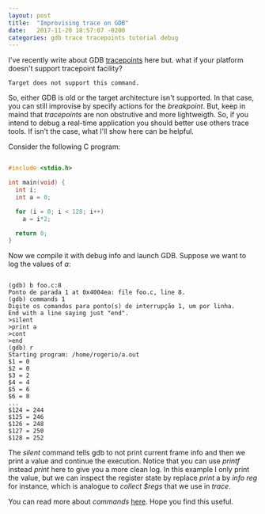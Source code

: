 ```yaml
---
layout: post
title:  "Improvising trace on GDB"
date:   2017-11-20 18:57:07 -0200
categories: gdb trace tracepoints tutorial debug
---
```


I've recently write about GDB [tracepoints][tracepoints_gdb] here but. what if your platform doesn't support tracepoint facility?

```console
Target does not support this command.
```

So, either GDB is old or the target architecture isn't supported. In that case, you can still improvise by specify actions for the *breakpoint*. But, keep in maind that *tracepoints* are non obstrutive and more lightweigth. So, if you intend to debug a real-time application you should better use others trace tools. If isn't the case, what I'll show here can be helpful.

Consider the following C program:

```c

#include <stdio.h>

int main(void) {
  int i;
  int a = 0;

  for (i = 0; i < 128; i++)
    a = i*2;

  return 0;
}

```

Now we compile it with debug info and launch GDB. Suppose we want to log the values of *a*:

```console

(gdb) b foo.c:8
Ponto de parada 1 at 0x4004ea: file foo.c, line 8.
(gdb) commands 1
Digite os comandos para ponto(s) de interrupção 1, um por linha.
End with a line saying just "end".
>silent
>print a
>cont
>end
(gdb) r
Starting program: /home/rogerio/a.out 
$1 = 0
$2 = 0
$3 = 2
$4 = 4
$5 = 6
$6 = 8
...
$124 = 244
$125 = 246
$126 = 248
$127 = 250
$128 = 252

```
The *silent* command tells gdb to not print current frame info and then we print a value and continue the execution. Notice that you can use *printf* instead *print* here to give you a more clean log. In this example I only print the value, but we can inspect the register state by replace *print* a by *info reg* for instance, which is analogue to *collect $regs* that we use in *trace*. 

You can read more about *commands* [here][gdb_manual]. Hope you find this useful.

[tracepoints_gdb]: https://racardoso.github.io/gdb/trace/tracepoints/tutorial/debug/2017/11/17/gdb-trace-command.html
[gdb_manual]: ftp://ftp.gnu.org/old-gnu/Manuals/gdb/html_node/gdb_34.html

